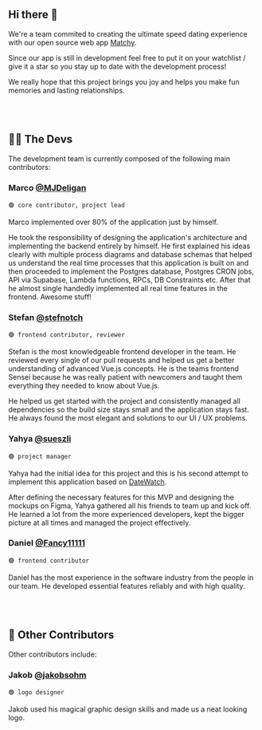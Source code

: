 ## Hi there 👋
We're a team commited to creating the ultimate speed dating experience with our open source web app [Matchy](https://github.com/matchyOrg/matchy).

Since our app is still in development feel free to put it on your watchlist / give it a star so you stay up to date with the development process!

We really hope that this project brings you joy and helps you make fun memories and lasting relationships.

<br><br>


## 👨‍💻 The Devs
The development team is currently composed of the following main contributors:

### Marco [@MJDeligan](https://github.com/MJDeligan)
`🟢 core contributor, project lead`

Marco implemented over 80% of the application just by himself.

He took the responsibility of designing the application's architecture and implementing the backend entirely by himself. He first explained his ideas clearly with multiple process diagrams and database schemas that helped us understand the real time processes that this application is built on and then proceeded to implement the Postgres database, Postgres CRON jobs, API via Supabase, Lambda functions, RPCs, DB Constraints etc. After that he almost single handedly implemented all real time features in the frontend. Awesome stuff!

### Stefan [@stefnotch](https://github.com/stefnotch)
`🟢 frontend contributor, reviewer`

Stefan is the most knowledgeable frontend developer in the team. He reviewed every single of our pull requests and helped us get a better understanding of advanced Vue.js concepts.
He is the teams frontend Sensei because he was really patient with newcomers and taught them everything they needed to know about Vue.js.

He helped us get started with the project and consistently managed all dependencies so the build size stays small and the application stays fast. He always found the most elegant and solutions to our UI / UX problems.

### Yahya [@sueszli](https://github.com/sueszli)
`🟢 project manager`

Yahya had the initial idea for this project and this is his second attempt to implement this application based on [DateWatch](https://github.com/sueszli/datewatch).

After defining the necessary features for this MVP and designing the mockups on Figma, Yahya gathered all his friends to team up and kick off.
He learned a lot from the more experienced developers, kept the bigger picture at all times and managed the project effectively.

### Daniel [@Fancy11111](https://github.com/Fancy11111)
`🟢 frontend contributor`

Daniel has the most experience in the software industry from the people in our team. He developed essential features reliably and with high quality.

<br><br>


## 💪 Other Contributors
Other contributors include:

### Jakob [@jakobsohm](https://jakobsohm.at/)
`🟢 logo designer`

Jakob used his magical graphic design skills and made us a neat looking logo.

